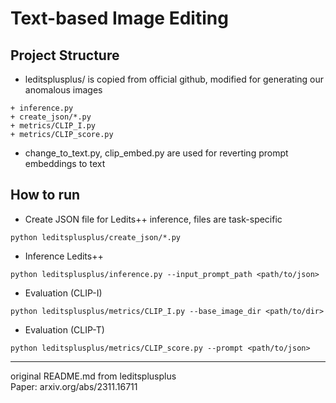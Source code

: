 # Text-based Image Editing

## Project Structure
* leditsplusplus/ is copied from official github, modified for generating our anomalous images
```
+ inference.py
+ create_json/*.py
+ metrics/CLIP_I.py
+ metrics/CLIP_score.py
```
* change_to_text.py, clip_embed.py are used for reverting prompt embeddings to text

## How to run
* Create JSON file for Ledits++ inference, files are task-specific
```bash=
python leditsplusplus/create_json/*.py
```
* Inference Ledits++
```bash=
python leditsplusplus/inference.py --input_prompt_path <path/to/json>
```
* Evaluation (CLIP-I)
```bash=
python leditsplusplus/metrics/CLIP_I.py --base_image_dir <path/to/dir>
```
* Evaluation (CLIP-T)
```bash=
python leditsplusplus/metrics/CLIP_score.py --prompt <path/to/json>
```
---
original README.md from leditsplusplus  
Paper: arxiv.org/abs/2311.16711